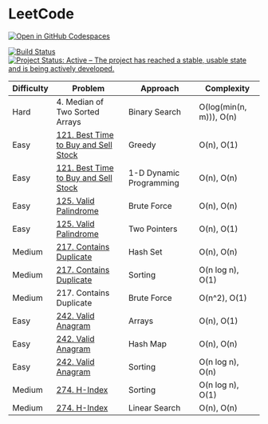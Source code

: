 # LeetCode

[![Open in GitHub Codespaces](https://github.com/codespaces/badge.svg)](https://codespaces.new/datttrian/leetcode)

[![Build Status](https://github.com/datttrian/leetcode/actions/workflows/main.yml/badge.svg)](https://github.com/datttrian/leetcode/actions/workflows/main.yml)
[![Project Status: Active – The project has reached a stable, usable state and is being actively developed.](https://www.repostatus.org/badges/latest/active.svg)](https://www.repostatus.org/#active)

<!-- |Difficulty|Problem                                                                                                                     |Complexity                                      |
|----------|----------------------------------------------------------------------------------------------------------------------------|------------------------------------------------|
|Medium    |[9. Palindrome Number](https://leetcode.com/problems/palindrome-number/solutions/5060268/olog10n-o1/)                       |O(log10(n)), O(1)                               |
|Medium    |[12. Integer to Roman](https://leetcode.com/problems/integer-to-roman/solutions/5060397/o1-o1/)                             |O(1), O(1)                                      |
|Medium    |[13. Roman to Integer](https://leetcode.com/problems/roman-to-integer/solutions/5060356/on-o1/)                             |O(n), O(1)                                      |z -->

|Difficulty|Problem                                                                                                                         |Approach                                      |Complexity                                      |
|----------|--------------------------------------------------------------------------------------------------------------------------------|----------------------------------------------|------------------------------------------------|
|Hard      |4. Median of Two Sorted Arrays                                                                                                  |Binary Search                                 |O(log(min(n, m))), O(n)                         |
|Easy      |[121. Best Time to Buy and Sell Stock](https://leetcode.com/problems/best-time-to-buy-and-sell-stock/solutions/5089933/on-o1/)  |Greedy                                        |O(n), O(1)                                      |
|Easy      |[121. Best Time to Buy and Sell Stock](https://leetcode.com/problems/best-time-to-buy-and-sell-stock/solutions/5089939/on-on/)  |1-D Dynamic Programming                       |O(n), O(n)                                      |
|Easy      |[125. Valid Palindrome](https://leetcode.com/problems/valid-palindrome/solutions/5077384/on-on/)                                |Brute Force                                   |O(n), O(n)                                      |
|Easy      |[125. Valid Palindrome](https://leetcode.com/problems/valid-palindrome/solutions/5077373/on-o1/)                                |Two Pointers                                  |O(n), O(1)                                      |
|Medium    |[217. Contains Duplicate](https://leetcode.com/problems/contains-duplicate/solutions/5064039/on-on/)                            |Hash Set                                      |O(n), O(n)                                      |
|Medium    |[217. Contains Duplicate](https://leetcode.com/problems/contains-duplicate/solutions/5064035/on-log-n-o1/)                      |Sorting                                       |O(n log n), O(1)                                |
|Medium    |217. Contains Duplicate                                                                                                         |Brute Force                                   |O(n^2), O(1)                                    |
|Easy      |[242. Valid Anagram](https://leetcode.com/problems/valid-anagram/solutions/5069127/on-o1/)                                      |Arrays                                        |O(n), O(1)                                      |
|Easy      |[242. Valid Anagram](https://leetcode.com/problems/valid-anagram/solutions/5069036/on-on/)                                      |Hash Map                                      |O(n), O(n)                                      |
|Easy      |[242. Valid Anagram](https://leetcode.com/problems/valid-anagram/solutions/5069033/on-log-n-on/)                                |Sorting                                       |O(n log n), O(n)                                |
|Medium    |[274. H-Index](https://leetcode.com/problems/h-index/solutions/5073117/on-log-n-o1/)                                            |Sorting                                       |O(n log n), O(1)                                |
|Medium    |[274. H-Index](https://leetcode.com/problems/h-index/solutions/5073130/on-on/)                                                  |Linear Search                                 |O(n), O(n)                                      |
